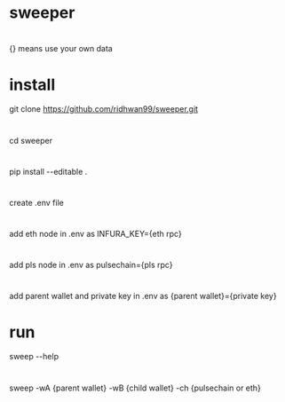 # sweeper
#
{} means use your own data
#
# install
git clone https://github.com/ridhwan99/sweeper.git
#
cd sweeper
#
pip install --editable .
#
create .env file
#
add eth node in .env as INFURA_KEY={eth rpc} 
#
add pls node in .env as pulsechain={pls rpc}
#
add parent wallet and private key in .env as {parent wallet}={private key}
# run
sweep --help
#
sweep -wA {parent wallet} -wB {child wallet} -ch {pulsechain or eth}

